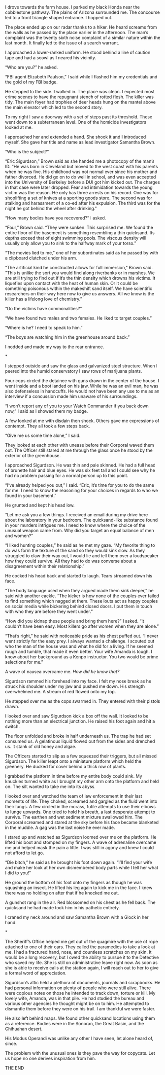 I drove towards the farm house. I parked my black Honda near the cobblestone pathway. The plains of Arizona surrounded me. The concourse led to a front triangle shaped entrance. I hopped out. 

The place ended up on our radar thanks to a hiker. He heard screams from the walls as he passed by the place earlier in the afternoon. The man’s complaint was the twenty sixth noise complaint of a similar nature within the last month. It finally led to the issue of a search warrant.  

I approached a lower-ranked uniform. He stood behind a line of caution tape and had a scowl as I neared his vicinity. 

“Who are you?” he asked.

“FBI agent Elizabeth Paulson,” I said while I flashed him my credentials and the gold of my FBI badge. 

He stepped to the side. I walked in. The place was clean. I expected most crime scenes to have the repugnant stench of rotted flesh. The killer was tidy. The main foyer had trophies of deer heads hung on the mantel above the main elevator which led to the second story. 

To my right I saw a doorway with a set of steps past its threshold. These went down to a subterranean level. One of the homicide investigators looked at me.

I approached her and extended a hand. She shook it and I introduced myself. She gave her title and name as lead investigator Samantha Brown. 

“Who is the subject?”

“Eric Sigurdson,” Brown said as she handed me a photocopy of the man’s ID. “He was born in Cleveland but moved to the west coast with his parents when he was five. His childhood was not normal ever since his mother and father divorced. He did go on to do well in school, and was even accepted into the University of Berkeley before a DUI got him kicked out. The charges in that case were later dropped. Fear and intimidation towards the young victim was the reason. He only has three arrests on his record. One was for shoplifting a set of knives at a sporting goods store. The second was for stalking and harassment of a co-ed after his expulsion. The third was for the night he got behind the wheel after drinking."

“How many bodies have you recovered?” I asked.

“Four,” Brown said. “They were sunken. This surprised me. We found the entire floor of the basement is something resembling a thin quicksand. Its depths exceed that of eight swimming pools. The viscous density will usually only allow you to sink to the halfway mark of your torso.”

“The movies lied to me,” one of her subordinates said as he passed by with a clipboard clutched under his arm. 

“The artificial kind he constructed allows for full immersion," Brown said.  "This is unlike the sort you would find along riverbanks or in marshes. We are still trying to find out if it’s the thin density which drowns his victims. It liquefies upon contact with the heat of human skin. Or it could be something poisonous within the makeshift sand itself. We have scientific researchers on their way here now to give us answers. All we know is the killer has a lifelong love of chemistry.”    

“Do the victims have commonalities?”

“We have found two males and two females. He liked to target couples.”

“Where is he? I need to speak to him.”

“The boys are watching him in the greenhouse around back.”

I nodded and made my way to the rear entrance. 

\*

I stepped outside and saw the glass and galvanized steel structure. When I peered into the humid conservatory I saw rows of marijuana plants. 

Four cops circled the detainee with guns drawn in the center of the house. I went inside and a boot landed on his jaw. While he was an evil man, he was also defenseless in handcuffs. He would not have been any use to me as an interview if a concussion made him unaware of his surroundings. 

“I won’t report any of you to your Watch Commander if you back down now,” I said as I showed them my badge.

A few looked at me with disdain then shock. Others gave me expressions of contempt. They all took a few steps back.

“Give me us some time alone,” I said. 

They looked at each other with unease before their Corporal waved them out. The Officer still stared at me through the glass once he stood by the exterior of the greenhouse. 

I approached Sigurdson. He was thin and pale skinned. He had a full head of brunette hair and blue eyes. He was six feet tall and I could see why he had no problem passing for a normal person up to this point.

“I’ve already helped you out,” I said. “Eric, it’s time for you to do the same for me. I need to know the reasoning for your choices in regards to who we found in your basement.”

He grunted and kept his head low.

“Let me ask you a few things. I received an email during my drive here about the laboratory in your bedroom. The quicksand-like substance found in your murders intrigues me. I need to know where the choice of the unusual weapon came from. Why did you target an equal balance of men and women?” 

“I liked hunting couples,” he said as he met my gaze. “My favorite thing to do was form the texture of the sand so they would sink slow. As they struggled to claw their way out, I would lie and tell them over a loudspeaker how they could survive. All they had to do was converse about a disagreement within their relationship.”

He cocked his head back and started to laugh. Tears streamed down his face.

“The body language used when they argued made them sink deeper,” he said with another cackle. “The kicker is how none of the couples ever failed to find something which nagged at them. These louts act as happy couples on social media while bickering behind closed doors. I put them in touch with who they are before they went under.”

“How did you kidnap these people and bring them here?” I asked. “It couldn’t have been easy. Most killers go after women when they are alone.”

“That’s right,” he said with noticeable pride as his chest puffed out. “I never went strictly for the easy prey. I always wanted a challenge. I scouted out who the man of the house was and what he did for a living. If he seemed rough and tumble, that made it even better. Your wife Amanda is tough. I know about her background as a Kenpo instructor. You two would be prime selections for me.”

A wave of nausea overcame me. *How did he know that?* 

Sigurdson rammed his forehead into my face. I felt my nose break as he struck his shoulder under my jaw and pushed me down. His strength overwhelmed me. A stream of red flowed onto my top.

He stepped over me as the cops swarmed in. They entered with their pistols drawn. 

I looked over and saw Sigurdson kick a box off the wall. It looked to be nothing more than an electrical junction. He raised his foot again and hit a switch.

The floor unfolded and broke in half underneath us. The trap he had set consumed us. A gelatinous liquid flowed out from the sides and drenched us. It stank of old honey and algae.

The Officers started to slip as a few squeezed their triggers, but all missed Sigurdson. The killer leapt onto a miniature platform which held the greenery. He ducked for cover behind a thick row of plants. 

I grabbed the platform in time before my entire body could sink. My knuckles turned white as I brought my other arm onto the platform and held on. The silt wanted to take me into its abyss. 

I looked over and watched the team of law enforcement in their last moments of life. They choked, screamed and gargled as the fluid went into their lungs. A few circled in the morass, futile attempts to use their elbows to lunge upwards. One tried to hold his breath, a last desperate attempt to survive. The earthen and wet sediment mixture swallowed him. The Corporal screamed and stared at the sky before his face became blanketed in the muddle. A gag was the last noise he ever made.   

I stared up and watched as Sigurdson loomed over me on the platform. He lifted his boot and stomped on my fingers. A wave of adrenaline overcame me and helped mask the pain a little. I was still in agony and knew I could not afford to let go.

“Die bitch,” he said as he brought his foot down again. “I’ll find your wife and make her look at her own dismembered body parts while I tell her what I did to you!”

He ground the bottom of his foot onto my fingers as though he was squashing an insect. He lifted his leg again to kick me in the face. I knew there was no holding on after that if he knocked me out.

A gunshot rang in the air. Red blossomed on his chest as he fell back. The quicksand he had made took him in his pathetic entirety. 

I craned my neck around and saw Samantha Brown with a Glock in her hand. 

\*

The Sheriff’s Office helped me get out of the quagmire with the use of rope attached to one of their cars. They called the paramedics to take a look at me. I had a fractured hand, nose, and countless scratches on my skin. It would be a long recovery, but I owed the ability to pursue it to the Detective who saved my life. She is still on administrative leave right now. As soon as she is able to receive calls at the station again, I will reach out to her to give a formal word of appreciation. 

Sigurdson’s attic held a plethora of documents, journals and scrapbooks. He had personal information on plenty of people who were still alive. There were copious notes on those he intended to track down, torture or kill. My lovely wife, Amanda, was in that pile. He had studied the bureau and various other agencies he thought might be on to him. He attempted to dismantle them before they were on his trail. I am thankful we were faster.  

He also left behind maps. We found other quicksand locations using them as a reference. Bodies were in the Sonoran, the Great Basin, and the Chihuahan desert.

His Modus Operandi was unlike any other I have seen, let alone heard of, since. 

The problem with the unusual ones is they pave the way for copycats. Let us hope no one derives inspiration from him. 

THE END